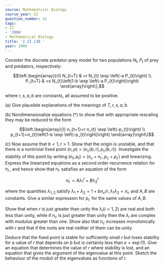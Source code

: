 ```yaml
---
course: Mathematical Biology
course_year: II
question_number: 32
tags:
- II
- '2006'
- Mathematical Biology
title: '2.II.13B '
year: 2006
---
```



Consider the discrete predator-prey model for two populations $N_{t}, P_{t}$ of prey and predators, respectively:

$$\left.\begin{array}{rl}
N_{t+T} & =r N_{t} \exp \left(-a P_{t}\right) \\
P_{t+T} & =s N_{t}\left(1-b \exp \left(-a P_{t}\right)\right)
\end{array}\right\},$$

where $r, s, a, b$ are constants, all assumed to be positive.

(a) Give plausible explanations of the meanings of $T, r, s, a, b$.

(b) Nondimensionalize equations $(*)$ to show that with appropriate rescaling they may be reduced to the form

$$\left.\begin{array}{l}
n_{t+1}=r n_{t} \exp \left(-p_{t}\right) \\
p_{t+1}=n_{t}\left(1-b \exp \left(-p_{t}\right)\right)
\end{array}\right\}$$

(c) Now assume that $b<1, r>1$. Show that the origin is unstable, and that there is a nontrivial fixed point $(n, p)=\left(n_{c}(b, r), p_{c}(b, r)\right)$. Investigate the stability of this point by writing $\left(n_{t}, p_{t}\right)=\left(n_{c}+n_{t}^{\prime}, p_{c}+p_{t}^{\prime}\right)$ and linearizing. Express the linearized equations as a second order recurrence relation for $n_{t}^{\prime}$, and hence show that $n_{t}^{\prime}$ satisfies an equation of the form

$$n_{t}^{\prime}=A \lambda_{1}^{t}+B \lambda_{2}^{t}$$

where the quantities $\lambda_{1,2}$ satisfy $\lambda_{1}+\lambda_{2}=1+b n_{c} / r, \lambda_{1} \lambda_{2}=n_{c}$ and $A, B$ are constants. Give a similar expression for $p_{t}^{\prime}$ for the same values of $A, B$.

Show that when $r$ is just greater than unity the $\lambda_{i}(i=1,2)$ are real and both less than unity, while if $n_{c}$ is just greater than unity then the $\lambda_{i}$ are complex with modulus greater than one. Show also that $n_{c}$ increases monotonically with $r$ and that if the roots are real neither of them can be unity.

Deduce that the fixed point is stable for sufficiently small $r$ but loses stability for a value of $r$ that depends on $b$ but is certainly less than $e=\exp (1)$. Give an equation that determines the value of $r$ where stability is lost, and an equation that gives the argument of the eigenvalue at this point. Sketch the behaviour of the moduli of the eigenvalues as functions of $r$.